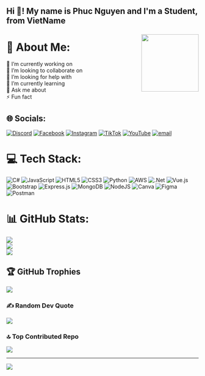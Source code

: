 <h2 align="left">Hi 👋! My name is Phuc Nguyen and I'm a Student, from VietName</h2>

###

<img align="right" height="150" src="https://i.pinimg.com/originals/ba/fc/cd/bafccd3d93e77137e7753face3eefc69.gif"  />

###

# 💫 About Me:
🔭 I’m currently working on <br>👯 I’m looking to collaborate on<br>🤝 I’m looking for help with<br>🌱 I’m currently learning<br>💬 Ask me about<br>⚡ Fun fact


## 🌐 Socials:
[![Discord](https://img.shields.io/badge/Discord-%237289DA.svg?logo=discord&logoColor=white)](https://discord.gg/https://discord.gg/YffhUwzs8f) [![Facebook](https://img.shields.io/badge/Facebook-%231877F2.svg?logo=Facebook&logoColor=white)](https://facebook.com/https://www.facebook.com/phucNguyen.1228) [![Instagram](https://img.shields.io/badge/Instagram-%23E4405F.svg?logo=Instagram&logoColor=white)](https://instagram.com/https://www.instagram.com/__y0m0st__/) [![TikTok](https://img.shields.io/badge/TikTok-%23000000.svg?logo=TikTok&logoColor=white)](https://tiktok.com/@https://www.tiktok.com/@y0m0stisme) [![YouTube](https://img.shields.io/badge/YouTube-%23FF0000.svg?logo=YouTube&logoColor=white)](https://youtube.com/@https://www.youtube.com/@yomostkillaura) [![email](https://img.shields.io/badge/Email-D14836?logo=gmail&logoColor=white)](mailto:phucnguyen2812cuwin@gmail.com) 

# 💻 Tech Stack:
![C#](https://img.shields.io/badge/c%23-%23239120.svg?style=for-the-badge&logo=csharp&logoColor=white) ![JavaScript](https://img.shields.io/badge/javascript-%23323330.svg?style=for-the-badge&logo=javascript&logoColor=%23F7DF1E) ![HTML5](https://img.shields.io/badge/html5-%23E34F26.svg?style=for-the-badge&logo=html5&logoColor=white) ![CSS3](https://img.shields.io/badge/css3-%231572B6.svg?style=for-the-badge&logo=css3&logoColor=white) ![Python](https://img.shields.io/badge/python-3670A0?style=for-the-badge&logo=python&logoColor=ffdd54) ![AWS](https://img.shields.io/badge/AWS-%23FF9900.svg?style=for-the-badge&logo=amazon-aws&logoColor=white) ![.Net](https://img.shields.io/badge/.NET-5C2D91?style=for-the-badge&logo=.net&logoColor=white) ![Vue.js](https://img.shields.io/badge/vue.js-%2335495e.svg?style=for-the-badge&logo=vuedotjs&logoColor=%234FC08D) ![Bootstrap](https://img.shields.io/badge/bootstrap-%238511FA.svg?style=for-the-badge&logo=bootstrap&logoColor=white) ![Express.js](https://img.shields.io/badge/express.js-%23404d59.svg?style=for-the-badge&logo=express&logoColor=%2361DAFB) ![MongoDB](https://img.shields.io/badge/MongoDB-%234ea94b.svg?style=for-the-badge&logo=mongodb&logoColor=white) ![NodeJS](https://img.shields.io/badge/node.js-6DA55F?style=for-the-badge&logo=node.js&logoColor=white) ![Canva](https://img.shields.io/badge/Canva-%2300C4CC.svg?style=for-the-badge&logo=Canva&logoColor=white) ![Figma](https://img.shields.io/badge/figma-%23F24E1E.svg?style=for-the-badge&logo=figma&logoColor=white) ![Postman](https://img.shields.io/badge/Postman-FF6C37?style=for-the-badge&logo=postman&logoColor=white)
# 📊 GitHub Stats:
![](https://github-readme-stats.vercel.app/api?username=YomostCodeDao&theme=vue&hide_border=false&include_all_commits=false&count_private=true)<br/>
![](https://nirzak-streak-stats.vercel.app/?user=YomostCodeDao&theme=vue&hide_border=false)<br/>
![](https://github-readme-stats.vercel.app/api/top-langs/?username=YomostCodeDao&theme=vue&hide_border=false&include_all_commits=false&count_private=true&layout=compact)

## 🏆 GitHub Trophies
![](https://github-profile-trophy.vercel.app/?username=YomostCodeDao&theme=tokyonight&no-frame=false&no-bg=false&margin-w=4)

### ✍️ Random Dev Quote
![](https://quotes-github-readme.vercel.app/api?type=horizontal&theme=radical)

### 🔝 Top Contributed Repo
![](https://github-contributor-stats.vercel.app/api?username=YomostCodeDao&limit=5&theme=dark&combine_all_yearly_contributions=true)

---
[![](https://visitcount.itsvg.in/api?id=YomostCodeDao&icon=2&color=8)](https://visitcount.itsvg.in)

<!-- Proudly created with GPRM ( https://gprm.itsvg.in ) -->
